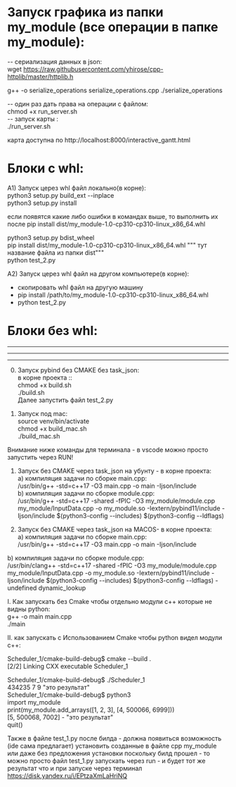 
# Запуск графика из папки my_module (все операции в папке my_module):
-- сериализация данных в json:  
wget https://raw.githubusercontent.com/yhirose/cpp-httplib/master/httplib.h
  
g++ -o serialize_operations serialize_operations.cpp
./serialize_operations  

-- один раз дать права на операции с файлом:  
chmod +x run_server.sh  
-- запуск карты :  
./run_server.sh  

карта доступна по http://localhost:8000/interactive_gantt.html


# Блоки с whl:

A1) Запуск церез whl файл локально(в корне):  
python3 setup.py build_ext --inplace  
python3 setup.py install    

если появятся какие либо ошибки в командах выше, то выполнить
их после pip install dist/my_module-1.0-cp310-cp310-linux_x86_64.whl


python3 setup.py bdist_wheel  
pip install dist/my_module-1.0-cp310-cp310-linux_x86_64.whl    """ тут название файла из папки dist"""  
python test_2.py

A2) Запуск церез whl файл на другом компьютере(в корне):
- скопировать whl файл на другую машину  
- pip install /path/to/my_module-1.0-cp310-cp310-linux_x86_64.whl  
- python test_2.py  

# Блоки без whl:
-----------------------------------------  
-----------------------------------------  
-----------------------------------------   


  

0. Запуск pybind без CMAKE без task_json:  
в корне проекта ::   
   chmod +x build.sh  
   ./build.sh  
Далее запустить файл test_2.py


01. Запуск под mac:  
   source venv/bin/activate  
chmod +x build_mac.sh    
./build_mac.sh     

Внимание ниже  команды для терминала - в vscode можно просто запустить через RUN!  
1. Запуск без CMAKE через task_json на убунту - в корне проекта:   
а) компиляция задачи по сборке main.cpp:  
  /usr/bin/g++ -std=c++17 -O3 main.cpp -o main -Ijson/include  
b) компиляция задачи по сборке module.cpp:      
   /usr/bin/g++ -std=c++17 -shared -fPIC -O3 my_module/module.cpp my_module/InputData.cpp -o my_module.so -Iextern/pybind11/include -Ijson/include $(python3-config --includes) $(python3-config --ldflags)  

2. Запуск без CMAKE через task_json на MACOS- в корне проекта:  
а) компиляция задачи по сборке main.cpp:  
   /usr/bin/g++ -std=c++17 -O3 main.cpp -o main -Ijson/include  

b) компиляция задачи по сборке module.cpp:   
/usr/bin/clang++ -std=c++17 -shared -fPIC -O3 my_module/module.cpp my_module/InputData.cpp -o my_module.so -Iextern/pybind11/include -Ijson/include $(python3-config --includes) $(python3-config --ldflags) -undefined dynamic_lookup  








I.  Как запускать без Cmake чтобы отдельно  модули с++ которые не видны python:  
g++ -o main main.cpp  
./main




II.  как запускать с Использованием Cmake чтобы python видел модули с++:  

Scheduler_1/cmake-build-debug$ cmake --build .  
[2/2] Linking CXX executable Scheduler_1


Scheduler_1/cmake-build-debug$ ./Scheduler_1  
434235 7 9  "это результат"  
Scheduler_1/cmake-build-debug$ python3  
import my_module  
print(my_module.add_arrays([1, 2, 3], [4, 500066, 6999]))  
[5, 500068, 7002] - "это результат"  
quit()  
  
Также в файле test_1.py после билда - должна появиться возможность (ide сама предлагает) установить созданные в файле cpp my_module или даже без предложения установки
поскольку билд прошел - то можно просто файл test_1.py запускать через run - и будет тот же результат  что и при запуске через терминал 
https://disk.yandex.ru/i/EPtzaXmLaHriNQ
